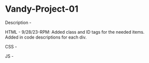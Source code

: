 # Vandy-Project-01

Description - 

HTML - 
9/28/23-RPM: Added class and ID tags for the needed items. Added in code descriptions for each div.

CSS - 


JS -
